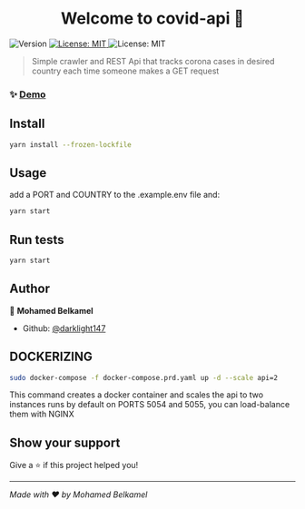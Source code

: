 <h1 align="center">Welcome to covid-api 👋</h1>
<p>
  <img alt="Version" src="https://img.shields.io/badge/version-2.0.0-blue.svg?cacheSeconds=2592000" />
  <a href="https://github.com/darklight147/covid-api/blob/master/LICENSE" target="_blank">
    <img alt="License: MIT" src="https://img.shields.io/badge/License-MIT-yellow.svg" />
  </a>
  
  <img alt="License: MIT" src="https://travis-ci.org/darklight147/covid-api.svg?branch=master" />
  </a>
</p>

> Simple crawler and REST Api that tracks corona cases in desired country each time someone makes a GET request

### ✨ [Demo](https://covid.game-linter.com)

## Install

```sh
yarn install --frozen-lockfile
```

## Usage

add a PORT and COUNTRY to the .example.env file and:
```sh
yarn start
```

## Run tests

```sh
yarn start
```

## Author

👤 **Mohamed Belkamel**

* Github: [@darklight147](https://github.com/darklight147/)

## DOCKERIZING

```sh
sudo docker-compose -f docker-compose.prd.yaml up -d --scale api=2
```

This command creates a docker container and scales the api to two instances runs  by default on PORTS 5054 and 5055, you can load-balance them with NGINX

## Show your support

Give a ⭐️ if this project helped you!

***
_Made with ❤️ by Mohamed Belkamel_
